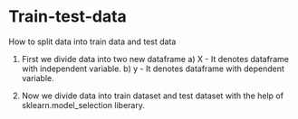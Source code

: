 # Train-test-data
How to split data into train data and test data
1) First we divide data into two new dataframe
   a) X - It denotes dataframe with independent variable.
   b) y - It denotes dataframe with dependent variable.
   
2) Now we divide data into train dataset and test dataset
   with the help of sklearn.model_selection liberary.
